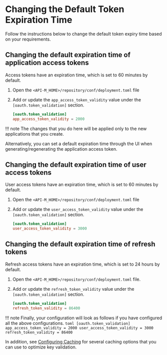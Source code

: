 # Changing the Default Token Expiration Time

Follow the instructions below to change the default token expiry time based on your requirements.


## Changing the default expiration time of application access tokens

Access tokens have an expiration time, which is set to 60 minutes by default.

1. Open the `<API-M_HOME>/repository/conf/deployment.toml` file 
2. Add or update the `app_access_token_validity` value under the `[oauth.token_validation]` section.

    ``` toml
    [oauth.token_validation]
    app_access_token_validity = 2000
    ```

!!! note
    The changes that you do here will be applied only to the new applications that you create.

Alternatively, you can set a default expiration time through the UI when generating/regenerating the application access token.

## Changing the default expiration time of user access tokens

User access tokens have an expiration time, which is set to 60 minutes by default.

1. Open the `<API-M_HOME>/repository/conf/deployment.toml` file 
2. Add or update the `user_access_token_validity` value under the `[oauth.token_validation]` section.

    ``` toml
    [oauth.token_validation]
    user_access_token_validity = 3000
    ```

## Changing the default expiration time of refresh tokens

Refresh access tokens have an expiration time, which is set to 24 hours by default.

1. Open the `<API-M_HOME>/repository/conf/deployment.toml` file.
2. Add or update the `refresh_token_validity` value under the `[oauth.token_validation]` section.

    ``` toml
    [oauth.token_validation]
    refresh_token_validity = 86400
    ```

!!! note
    Finally, your configuration will look as follows if you have configured all the above configurations.
    ``` toml
        [oauth.token_validation]
        app_access_token_validity = 2000
        user_access_token_validity = 3000
        refresh_token_validity = 86400
    ```

In addition, see [Configuring Caching]({{base_path}}/administer/product-configurations/configuring-caching/) for several caching options that you can use to optimize key validation.
